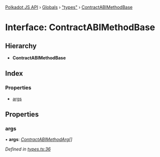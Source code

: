 [Polkadot JS API](../README.md) › [Globals](../globals.md) › ["types"](../modules/_types_.md) › [ContractABIMethodBase](_types_.contractabimethodbase.md)

# Interface: ContractABIMethodBase

## Hierarchy

* **ContractABIMethodBase**

## Index

### Properties

* [args](_types_.contractabimethodbase.md#args)

## Properties

###  args

• **args**: *[ContractABIMethodArg](../modules/_types_.md#contractabimethodarg)[]*

*Defined in [types.ts:36](https://github.com/polkadot-js/api/blob/a207348c13/packages/api-contract/src/types.ts#L36)*
